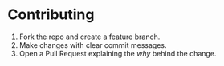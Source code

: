 # Contributing

1. Fork the repo and create a feature branch.
2. Make changes with clear commit messages.
3. Open a Pull Request explaining the *why* behind the change.
